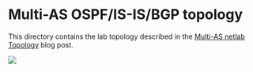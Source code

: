 # Multi-AS OSPF/IS-IS/BGP topology

This directory contains the lab topology described in the
[Multi-AS netlab Topology](https://blog.ipspace.net/2024/12/multi-as-netlab-topology/)
blog post.

![](http://blog.ipspace.net/2024/12/netlab-multias.png)
